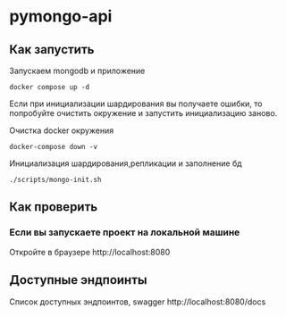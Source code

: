 # pymongo-api

## Как запустить

Запускаем mongodb и приложение

```shell
docker compose up -d
```

Если при инициализации шардирования вы получаете ошибки, то попробуйте очистить окружение и запустить инициализацию заново.

Очистка docker окружения
```shell
docker-compose down -v
```

Инициализация шардирования,репликации и заполнение бд

```shell
./scripts/mongo-init.sh
```

## Как проверить

### Если вы запускаете проект на локальной машине

Откройте в браузере http://localhost:8080

## Доступные эндпоинты

Список доступных эндпоинтов, swagger http://localhost:8080/docs